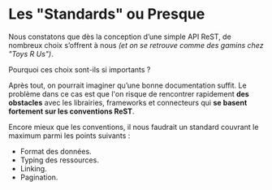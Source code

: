 # Les "Standards" ou Presque

Nous constatons que dès la conception d’une simple API ReST, de nombreux choix s’offrent à nous _\(et on se retrouve comme des gamins chez "Toys R Us"\)_.

Pourquoi ces choix sont-ils si importants ?

Après tout, on pourrait imaginer qu’une bonne documentation suffit. Le problème dans ce cas est que l'on risque de rencontrer rapidement **des obstacles** avec les librairies, frameworks et connecteurs qui **se basent fortement sur les conventions ReST**.

Encore mieux que les conventions, il nous faudrait un standard couvrant le maximum parmi les points suivants :

* Format des données.
* Typing des ressources.
* Linking.
* Pagination.



